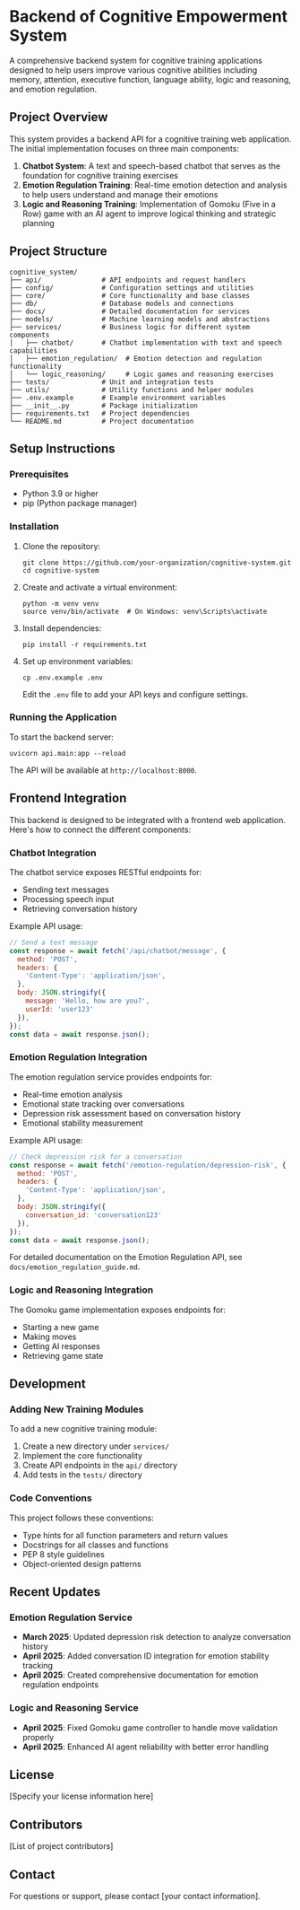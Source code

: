 # Backend of Cognitive Empowerment System

A comprehensive backend system for cognitive training applications designed to help users improve various cognitive abilities including memory, attention, executive function, language ability, logic and reasoning, and emotion regulation.

## Project Overview

This system provides a backend API for a cognitive training web application. The initial implementation focuses on three main components:

1. **Chatbot System**: A text and speech-based chatbot that serves as the foundation for cognitive training exercises
2. **Emotion Regulation Training**: Real-time emotion detection and analysis to help users understand and manage their emotions
3. **Logic and Reasoning Training**: Implementation of Gomoku (Five in a Row) game with an AI agent to improve logical thinking and strategic planning

## Project Structure

```
cognitive_system/
├── api/               # API endpoints and request handlers
├── config/            # Configuration settings and utilities
├── core/              # Core functionality and base classes
├── db/                # Database models and connections
├── docs/              # Detailed documentation for services
├── models/            # Machine learning models and abstractions
├── services/          # Business logic for different system components
│   ├── chatbot/       # Chatbot implementation with text and speech capabilities
│   ├── emotion_regulation/  # Emotion detection and regulation functionality
│   └── logic_reasoning/     # Logic games and reasoning exercises
├── tests/             # Unit and integration tests
├── utils/             # Utility functions and helper modules
├── .env.example       # Example environment variables
├── __init__.py        # Package initialization
├── requirements.txt   # Project dependencies
└── README.md          # Project documentation
```

## Setup Instructions

### Prerequisites

- Python 3.9 or higher
- pip (Python package manager)

### Installation

1. Clone the repository:
   ```
   git clone https://github.com/your-organization/cognitive-system.git
   cd cognitive-system
   ```

2. Create and activate a virtual environment:
   ```
   python -m venv venv
   source venv/bin/activate  # On Windows: venv\Scripts\activate
   ```

3. Install dependencies:
   ```
   pip install -r requirements.txt
   ```

4. Set up environment variables:
   ```
   cp .env.example .env
   ```
   Edit the `.env` file to add your API keys and configure settings.

### Running the Application

To start the backend server:

```
uvicorn api.main:app --reload
```

The API will be available at `http://localhost:8000`.

## Frontend Integration

This backend is designed to be integrated with a frontend web application. Here's how to connect the different components:

### Chatbot Integration

The chatbot service exposes RESTful endpoints for:
- Sending text messages
- Processing speech input
- Retrieving conversation history

Example API usage:
```javascript
// Send a text message
const response = await fetch('/api/chatbot/message', {
  method: 'POST',
  headers: {
    'Content-Type': 'application/json',
  },
  body: JSON.stringify({
    message: 'Hello, how are you?',
    userId: 'user123'
  }),
});
const data = await response.json();
```

### Emotion Regulation Integration

The emotion regulation service provides endpoints for:
- Real-time emotion analysis
- Emotional state tracking over conversations
- Depression risk assessment based on conversation history
- Emotional stability measurement

Example API usage:
```javascript
// Check depression risk for a conversation
const response = await fetch('/emotion-regulation/depression-risk', {
  method: 'POST',
  headers: {
    'Content-Type': 'application/json',
  },
  body: JSON.stringify({
    conversation_id: 'conversation123'
  }),
});
const data = await response.json();
```

For detailed documentation on the Emotion Regulation API, see `docs/emotion_regulation_guide.md`.

### Logic and Reasoning Integration

The Gomoku game implementation exposes endpoints for:
- Starting a new game
- Making moves
- Getting AI responses
- Retrieving game state

## Development

### Adding New Training Modules

To add a new cognitive training module:

1. Create a new directory under `services/`
2. Implement the core functionality
3. Create API endpoints in the `api/` directory
4. Add tests in the `tests/` directory

### Code Conventions

This project follows these conventions:
- Type hints for all function parameters and return values
- Docstrings for all classes and functions
- PEP 8 style guidelines
- Object-oriented design patterns

## Recent Updates

### Emotion Regulation Service

- **March 2025**: Updated depression risk detection to analyze conversation history
- **April 2025**: Added conversation ID integration for emotion stability tracking
- **April 2025**: Created comprehensive documentation for emotion regulation endpoints

### Logic and Reasoning Service

- **April 2025**: Fixed Gomoku game controller to handle move validation properly
- **April 2025**: Enhanced AI agent reliability with better error handling

## License

[Specify your license information here]

## Contributors

[List of project contributors]

## Contact

For questions or support, please contact [your contact information].

